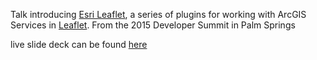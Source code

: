 Talk introducing [Esri Leaflet](http://esri.github.io/esri-leaflet/), a series of plugins for working with ArcGIS Services in [Leaflet](http://leafletjs.com/). From the 2015 Developer Summit in Palm Springs

live slide deck can be found [here](http://jgravois.github.io/presentations/devsummit-2015-leaflet/#/)
